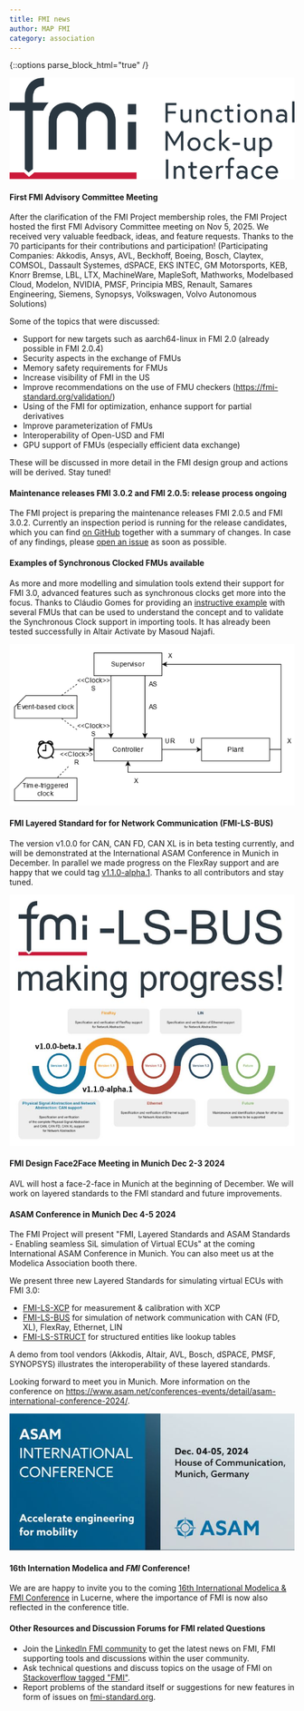 ```yaml
---
title: FMI news
author: MAP FMI
category: association
---
```


{::options parse_block_html="true" /}

![FMI](FMI.png)

#### First FMI Advisory Committee Meeting

After the clarification of the FMI Project membership roles, the FMI Project hosted the first FMI Advisory Committee meeting on Nov 5, 2025.
We received very valuable feedback, ideas, and feature requests.
Thanks to the 70 participants for their contributions and participation!
(Participating Companies: Akkodis, Ansys, AVL, Beckhoff, Boeing, Bosch, Claytex, COMSOL, Dassault Systemes, dSPACE, EKS INTEC, GM Motorsports, KEB, Knorr Bremse, LBL, LTX, MachineWare, MapleSoft, Mathworks, Modelbased Cloud, Modelon, NVIDIA, PMSF, Principia MBS, Renault, Samares Engineering, Siemens, Synopsys, Volkswagen, Volvo Autonomous Solutions)

Some of the topics that were discussed:

* Support for new targets such as aarch64-linux in FMI 2.0 (already possible in FMI 2.0.4)
* Security aspects in the exchange of FMUs
* Memory safety requirements for FMUs
* Increase visibility of FMI in the US
* Improve recommendations on the use of FMU checkers (https://fmi-standard.org/validation/) 
* Using of the FMI for optimization, enhance support for partial derivatives
* Improve parameterization of FMUs
* Interoperability of Open-USD and FMI
* GPU support of FMUs (especially efficient data exchange)

These will be discussed in more detail in the FMI design group and actions will be derived. Stay tuned!

#### Maintenance releases FMI 3.0.2 and FMI 2.0.5: release process ongoing

The FMI project is preparing the maintenance releases FMI 2.0.5 and FMI 3.0.2.
Currently an inspection period is running for the release candidates, which you can find [on GitHub](https://github.com/modelica/fmi-standard/releases) together with a summary of changes.
In case of any findings, please [open an issue](https://github.com/modelica/fmi-standard/issues) as soon as possible.

#### Examples of Synchronous Clocked FMUs available

As more and more modelling and simulation tools extend their support for FMI 3.0, advanced features such as synchronous clocks get more into the focus. 
Thanks to Cláudio Gomes for providing an [instructive example](https://github.com/clagms/synchronous-clock-fmus) with several FMUs that can be used to understand the concept and to validate the Synchronous Clock support in importing tools. 
It has already been tested successfully in Altair Activate by Masoud Najafi.

![Synchronous-clocks](Synchronous-clocks.png)

#### FMI Layered Standard for for Network Communication (FMI-LS-BUS) 

The version v1.0.0 for CAN, CAN FD, CAN XL is in beta testing currently, and will be demonstrated at the International ASAM Conference in Munich in December.
In parallel we made progress on the FlexRay support and are happy that we could tag [v1.1.0-alpha.1](https://github.com/modelica/fmi-ls-bus/releases/tag/v1.1.0-alpha.1).
Thanks to all contributors and stay tuned.

![FMI-LS-BUS-Roadmap](1730807979224.jpg)

#### FMI Design Face2Face Meeting in Munich Dec 2-3 2024

AVL will host a face-2-face in Munich at the beginning of December.
We will work on layered standards to the FMI standard and future improvements.

#### ASAM Conference in Munich Dec 4-5 2024

The FMI Project will present "FMI, Layered Standards and ASAM Standards - Enabling seamless SiL simulation of Virtual ECUs" at the coming International ASAM Conference in Munich. 
You can also meet us at the Modelica Association booth there.

We present three new Layered Standards for simulating virtual ECUs with FMI 3.0:

- [FMI-LS-XCP](https://github.com/modelica/fmi-ls-xcp) for measurement & calibration with XCP
- [FMI-LS-BUS](https://github.com/modelica/fmi-ls-bus) for simulation of network communication with CAN (FD, XL), FlexRay, Ethernet, LIN
- [FMI-LS-STRUCT](https://github.com/modelica/fmi-ls-struct) for structured entities like lookup tables

A demo from tool vendors (Akkodis, Altair, AVL, Bosch, dSPACE, PMSF, SYNOPSYS) illustrates the interoperability of these layered standards.

Looking forward to meet you in Munich.
More information on the conference on https://www.asam.net/conferences-events/detail/asam-international-conference-2024/.

![ASAM-Conference](asam-conference.jpg)

#### 16th Internation Modelica and _FMI_ Conference!

We are are happy to invite you to the coming [16th International Modelica & FMI Conference](https://modelica.org/events/modelica2025/) in Lucerne, where the importance of FMI is now also reflected in the conference title.

#### Other Resources and Discussion Forums for FMI related Questions

* Join the [LinkedIn FMI community](https://www.linkedin.com/groups/7477473/) to get the latest news on FMI, FMI supporting tools and discussions within the user community.
* Ask technical questions and discuss topics on the usage of FMI on [Stackoverflow tagged "FMI"](https://stackoverflow.com/questions/tagged/fmi).
* Report problems of the standard itself or suggestions for new features in form of issues on [fmi-standard.org](https://github.com/modelica/fmi-standard/issues).
